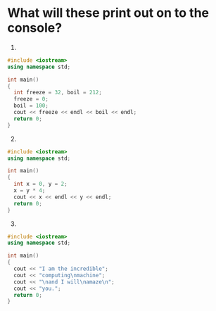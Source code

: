 # What will these print out on to the console?

1.
```c++
#include <iostream>
using namespace std;

int main()
{
  int freeze = 32, boil = 212;
  freeze = 0;
  boil = 100;
  cout << freeze << endl << boil << endl;
  return 0;
}
```

2.

```c++
#include <iostream>
using namespace std;

int main()
{
  int x = 0, y = 2;
  x = y * 4;
  cout << x << endl << y << endl;
  return 0;
}
```
3.
```c++
#include <iostream>
using namespace std;

int main()
{
  cout << "I am the incredible";
  cout << "computing\nmachine";
  cout << "\nand I will\namaze\n";
  cout << "you.";
  return 0;
}
```
